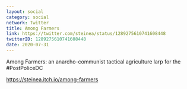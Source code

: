 ```yaml
---
layout: social
category: social
network: Twitter
title: Among Farmers
link: https://twitter.com/steinea/status/1289275610741608448
twitterID: 1289275610741608448
date: 2020-07-31
---
```


Among Farmers: an anarcho-communist tactical agriculture larp for the #PostPoliceDC

<https://steinea.itch.io/among-farmers>
